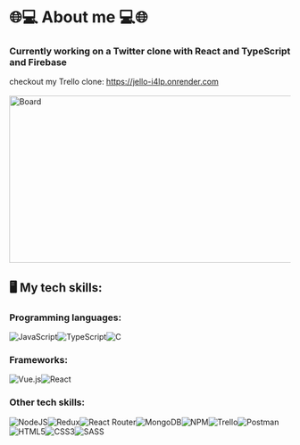 # 🌐💻 About me 💻🌐
### Currently working on a Twitter clone with React and TypeScript and Firebase<br>
checkout my Trello clone: <a style="fontSize:50px;">[https://jello-i4lp.onrender.com ](https://jello-i4lp.onrender.com/#/board/642bfd4ba630b6e9a10f9085)</a>
<br><br>
<img src="https://github.com/OriTeicher/OriTeicher/assets/119428349/eee60d7c-4e8e-4338-8e79-2fb78affa0d7" alt="Board" width="800px" height="300">

## 🖥️ My tech skills:
### Programming languages: 
![JavaScript](https://img.shields.io/badge/javascript-%23323330.svg?style=for-the-badge&logo=javascript&logoColor=%23F7DF1E)![TypeScript](https://img.shields.io/badge/typescript-%23007ACC.svg?style=for-the-badge&logo=typescript&logoColor=white)![C](https://img.shields.io/badge/c-%2300599C.svg?style=for-the-badge&logo=c&logoColor=white)
### Frameworks: 
![Vue.js](https://img.shields.io/badge/vuejs-%2335495e.svg?style=for-the-badge&logo=vuedotjs&logoColor=%234FC08D)![React](https://img.shields.io/badge/react-%2320232a.svg?style=for-the-badge&logo=react&logoColor=%2361DAFB)
### Other tech skills: 
![NodeJS](https://img.shields.io/badge/node.js-6DA55F?style=for-the-badge&logo=node.js&logoColor=white)![Redux](https://img.shields.io/badge/redux-%23593d88.svg?style=for-the-badge&logo=redux&logoColor=white)![React Router](https://img.shields.io/badge/React_Router-CA4245?style=for-the-badge&logo=react-router&logoColor=white)![MongoDB](https://img.shields.io/badge/MongoDB-%234ea94b.svg?style=for-the-badge&logo=mongodb&logoColor=white)![NPM](https://img.shields.io/badge/NPM-%23000000.svg?style=for-the-badge&logo=npm&logoColor=white)![Trello](https://img.shields.io/badge/Trello-%23026AA7.svg?style=for-the-badge&logo=Trello&logoColor=white)![Postman](https://img.shields.io/badge/Postman-FF6C37?style=for-the-badge&logo=postman&logoColor=white)![HTML5](https://img.shields.io/badge/html5-%23E34F26.svg?style=for-the-badge&logo=html5&logoColor=white)![CSS3](https://img.shields.io/badge/css3-%231572B6.svg?style=for-the-badge&logo=css3&logoColor=white)![SASS](https://img.shields.io/badge/SASS-hotpink.svg?style=for-the-badge&logo=SASS&logoColor=white)
